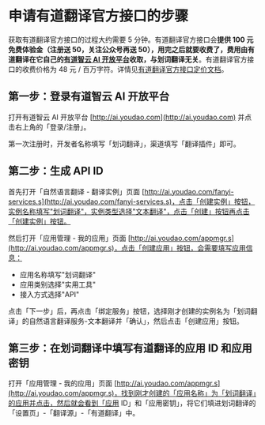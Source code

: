 # 申请有道翻译官方接口的步骤

获取有道翻译官方接口的过程大约需要 5 分钟。有道翻译官方接口会**提供 100 元免费体验金（注册送 50，关注公众号再送 50），用完之后就要收费了，费用由有道翻译在它自己的[有道智云 AI 开放平台](http://ai.youdao.com)收取，与划词翻译无关**。有道翻译官方接口的收费价格为 48 元 / 百万字符。详情见[有道翻译官方接口定价文档](http://ai.youdao.com/DOCSIRMA/html/%E8%87%AA%E7%84%B6%E8%AF%AD%E8%A8%80%E7%BF%BB%E8%AF%91/%E4%BA%A7%E5%93%81%E5%AE%9A%E4%BB%B7/%E6%96%87%E6%9C%AC%E7%BF%BB%E8%AF%91%E6%9C%8D%E5%8A%A1/%E6%96%87%E6%9C%AC%E7%BF%BB%E8%AF%91%E6%9C%8D%E5%8A%A1-%E4%BA%A7%E5%93%81%E5%AE%9A%E4%BB%B7.html)。

## 第一步：登录有道智云 AI 开放平台

打开有道智云 AI 开放平台 [http://ai.youdao.com](http://ai.youdao.com) 并点击右上角的「登录/注册」。

第一次注册时，开发者名称填写「划词翻译」，渠道填写「翻译插件」即可。

## 第二步：生成 API ID

首先打开「自然语言翻译 - 翻译实例」页面 [http://ai.youdao.com/fanyi-services.s](http://ai.youdao.com/fanyi-services.s)，点击「创建实例」按钮，实例名称填写"划词翻译"，实例类型选择"文本翻译"，点击「创建」按钮再点击「创建实例」按钮。

然后打开「应用管理 - 我的应用」页面 [http://ai.youdao.com/appmgr.s](http://ai.youdao.com/appmgr.s)，点击「创建应用」按钮，会需要填写应用信息：

- 应用名称填写"划词翻译"
- 应用类别选择"实用工具"
- 接入方式选择"API"

点击「下一步」后，再点击「绑定服务」按钮，选择刚才创建的实例名为「划词翻译」的自然语言翻译服务-文本翻译并「确认」，然后点击「创建应用」按钮。

## 第三步：在划词翻译中填写有道翻译的应用 ID 和应用密钥

打开「应用管理 - 我的应用」页面 [http://ai.youdao.com/appmgr.s](http://ai.youdao.com/appmgr.s)，找到刚才创建的「应用名称」为「划词翻译」的应用并点击，然后就会看到「应用 ID」和「应用密钥」，将它们填进划词翻译的「设置页」-「翻译源」-「有道翻译」中。